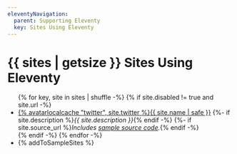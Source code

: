 ```yaml
---
eleventyNavigation:
  parent: Supporting Eleventy
  key: Sites Using Eleventy
---
```


# {{ sites | getsize }} Sites Using Eleventy

<ul class="list-bare">
{% for key, site in sites | shuffle -%}
{% if site.disabled != true and site.url -%}
  <li><a href="{{ site.url }}">{% avatarlocalcache "twitter", site.twitter %}{{ site.name | safe }}</a>
    {%- if site.description %}<em class="list-bare-desc list-bare-desc-avatar">{{ site.description }}</em>{% endif -%}
    {%- if site.source_url %}<em class="list-bare-desc list-bare-desc-avatar">Includes <a href="{{ site.source_url }}">sample source code</a>.</em>{% endif -%}
  </li>
{% endif -%}
{% endfor -%}
  <li>{% addToSampleSites %}</li>
</ul>